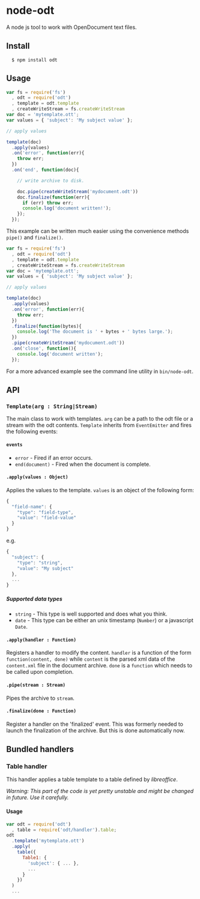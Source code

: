 
# node-odt

A node js tool to work with OpenDocument text files.

## Install

```
  $ npm install odt
```

## Usage

```js
var fs = require('fs')
  , odt = require('odt')
  , template = odt.template
  , createWriteStream = fs.createWriteStream
var doc = 'mytemplate.ott';
var values = { 'subject': 'My subject value' };

// apply values

template(doc)
  .apply(values)
  .on('error', function(err){
    throw err;
  })
  .on('end', function(doc){

    // write archive to disk.

    doc.pipe(createWriteStream('mydocument.odt'))
    doc.finalize(function(err){
      if (err) throw err;
      console.log('document written!');
    });
  });
```

This example can be written much easier using the convenience methods `pipe()`
and `finalize()`.

```js
var fs = require('fs')
  , odt = require('odt')
  , template = odt.template
  , createWriteStream = fs.createWriteStream
var doc = 'mytemplate.ott';
var values = { 'subject': 'My subject value' };

// apply values

template(doc)
  .apply(values)
  .on('error', function(err){
    throw err;
  })
  .finalize(function(bytes){
    console.log('The document is ' + bytes + ' bytes large.');
  })
  .pipe(createWriteStream('mydocument.odt'))
  .on('close', function(){
    console.log('document written');
  });
```

For a more advanced example see the command line utility in `bin/node-odt`.

## API

### `Template(arg : String|Stream)`

The main class to work with templates.  `arg` can be a path to the odt file or
a stream with the odt contents.  `Template` inherits from `EventEmitter` and
fires the following events:

#### `events`

 * `error` - Fired if an error occurs.
 * `end(document)` - Fired when the document is complete.

#### `.apply(values : Object)`

Applies the values to the template.  `values` is an object of the following
form:

```js
{
  "field-name": {
    "type": "field-type",
    "value": "field-value"
  }
}
```

e.g.

```js
{
  "subject": {
    "type": "string",
    "value": "My subject"
  },
  ...
}
```

##### Supported data types

* `string` - This type is well supported and does what you think.
* `date` - This type can be either an unix timestamp (`Number`) or a javascript
  `Date`.

#### `.apply(handler : Function)`

Registers a handler to modify the content.  `handler` is a function of the form
`function(content, done)` while `content` is the parsed xml data of the
`content.xml` file in the document archive.  `done` is a `function` which needs
to be called upon completion.

#### `.pipe(stream : Stream)`

Pipes the archive to `stream`.

#### `.finalize(done : Function)`

Register a handler on the 'finalized' event.  This was formerly needed to
launch the finalization of the archive.  But this is done automatically now.

## Bundled handlers

### Table handler

This handler applies a table template to a table defined by *libreoffice*.

*Warning: This part of the code is yet pretty unstable and might be changed in
future.  Use it carefully.*

#### Usage

```js
var odt = require('odt')
  , table = require('odt/handler').table;
odt
  .template('mytemplate.ott')
  .apply(
    table({
      Table1: {
        'subject': { ... },
        ...
      }
    })
  )
  ...
```
